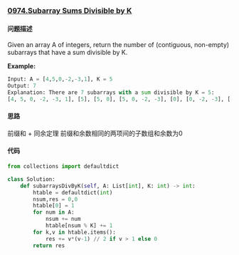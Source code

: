 ### [0974.Subarray Sums Divisible by K](https://leetcode-cn.com/problems/subarray-sums-divisible-by-k/)

#### 问题描述

Given an array A of integers, return the number of (contiguous, non-empty) subarrays that have a sum divisible by K.

**Example:**
```python
Input: A = [4,5,0,-2,-3,1], K = 5
Output: 7
Explanation: There are 7 subarrays with a sum divisible by K = 5:
[4, 5, 0, -2, -3, 1], [5], [5, 0], [5, 0, -2, -3], [0], [0, -2, -3], [-2, -3]
```

#### 思路
前缀和 + 同余定理
前缀和余数相同的两项间的子数组和余数为0
#### 代码

```python
from collections import defaultdict

class Solution:
    def subarraysDivByK(self, A: List[int], K: int) -> int:
        htable = defaultdict(int) 
        nsum,res = 0,0
        htable[0] = 1
        for num in A:
            nsum += num 
            htable[nsum % K] += 1
        for k,v in htable.items():
            res += v*(v-1) // 2 if v > 1 else 0
        return res
```